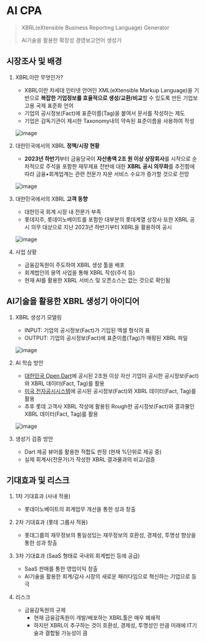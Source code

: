# AI CPA

> XBRL(eXtensible Business Reporting Language) Generator
>
> AI기술을 활용한 확장성 경영보고언어 생성기

## 시장조사 및 배경

1. XBRL이란 무엇인가?

   - XBRL이란 차세대 인터넷 언어인 XML(eXtensible Markup Language)을 기반으로 **복잡한 기업정보를 효율적으로 생성/교환/비교**할 수 있도록 만든 기업보고용 국제 표준화 언어
   - 기업의 공시정보(Fact)에 표준이름(Tag)을 붙여서 문서를 작성하는 제도
   - 기업은 감독기관이 제시한 Taxonomy내의 약속된 표준이름을 사용하여 작성

   ![image](https://github.com/gijeogiya/4CPA/assets/97646078/0003c64e-e559-44e6-8a3c-26e18f3b331d)


2. 대한민국에서의 XBRL **정책/시장 현황**

   - **2023년 하반기**부터 금융당국이 **자산총액 2조 원 이상 상장회사**를 시작으로 순차적으로 주석을 포함한 재무제표 전반에 대한 **XBRL 공시 의무화**를 추진함에 따라 금융•회계업계는 관련 전문가 자문 서비스 수요가 증가할 것으로 전망

   ![image](https://github.com/gijeogiya/4CPA/assets/97646078/79b17c32-32f9-4643-81ce-3678a68022c6)


3. 대한민국에서의 XBRL **고객 동향**

   - 대한민국 회계 시장 내 전문가 부족
   - 롯데지주, 롯데이노베이트를 포함한 대부분의 롯데계열 상장사 또한 XBRL 공시 의무 대상으로 지난 2023년 하반기부터 XBRL을 활용하여 공시

   ![image](https://github.com/gijeogiya/4CPA/assets/97646078/69cf852f-b9e4-407e-a999-f6d5b6f4fd0f)


   

4. 사업 상황
   - 금융감독원이 주도하여 XBRL 생성 툴을 배포
   - 회계법인의 용역 사업을 통해 XBRL 작성(주석 등)
   - 현재 AI를 활용한 XBRL 서비스 및 오픈소스는 없는 것으로 확인됨



## AI기술을 활용한 XBRL 생성기 아이디어

1. XBRL 생성기 모델링

   - INPUT: 기업의 공시정보(Fact)가 기입된 엑셀 형식의 표
   - OUTPUT: 기업의 공시정보(Fact)에 표준이름(Tag)가 매핑된 XBRL 파일

   ![image](https://github.com/gijeogiya/4CPA/assets/97646078/0003c64e-e559-44e6-8a3c-26e18f3b331d)

2. AI 학습 방안

   - [대한민국 Open Dart](https://opendart.fss.or.kr)에 공시된 2조원 이상 자산 기업이 공시한 공시정보(Fact)와 XBRL 데이터(Fact, Tag)를 활용
   - [미국 전자공시시스템](https://www.sec.gov)에 공시된 공시정보(Fact)와 XBRL 데이터(Fact, Tag)를 활용
   - 추후 롯데 고객사 XBRL 작성에 활용된 Rough한 공시정보(Fact)와 결과물인 XBRL 데이터(Fact, Tag)를 활용
  
   ![image](https://github.com/gijeogiya/4CPA/assets/97646078/25b74cdc-67f3-4dbe-9bed-24220d8f90dc)


4. 생성기 검증 방안

   - Dart 제공 뷰어를 활용한 적합도 판정 (현재 %단위로 제공 중)
   - 실제 회계사(전문가)가 작성한 XBRL 결과물과의 비교/검증

## 기대효과 및 리스크

1. 1차 기대효과 (사내 적용)
   - 롯데이노베이트의 회계업무 개선을 통한 성과 창출 

2. 2차 기대효과 (롯데 그룹사 적용)
   - 롯데그룹의 재무정보의 통일성있는 재무정보의 호환성, 경제성, 투명성 향상을 통한 성과 창출
3. 3차 기대효과 (SaaS 형태로 국내외 회계법인 등에 공급)
   - SaaS 판매를 통한 영업이익 창출
   - AI기술을 활용한 회계/감사 시장의 새로운 패러다임으로 혁신하는 기업으로 등극
4. 리스크
   - 금융감독원의 규제
     - 현재 금융감독원이 개발/배포하는 XBRL툴은 매우 폐쇄적
     - 하지만 XBRL이 추구하는 것이 호환성, 경제성, 투명성인 만큼 미래에 IT기술과 결합될 가능성이 큼
